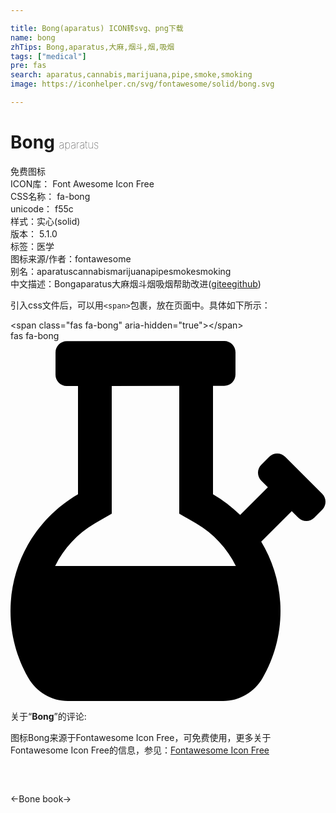 ```yaml
---

title: Bong(aparatus) ICON转svg、png下载
name: bong
zhTips: Bong,aparatus,大麻,烟斗,烟,吸烟
tags: ["medical"]
pre: fas
search: aparatus,cannabis,marijuana,pipe,smoke,smoking
image: https://iconhelper.cn/svg/fontawesome/solid/bong.svg

---
```


# Bong  <small style="font-size: 60%;font-weight: 100">aparatus</small>


<div class="detail-page">
<p>
<span><span class="badge-success badge">免费图标</span> </span>
<br/>
<span>
ICON库：
<span class="badge-secondary badge">Font Awesome Icon Free</span> 
</span>
<br/>
<span>
CSS名称：
<span class="badge-secondary badge">fa-bong</span> 
</span>
<br/>
<span>
unicode：
<span class="badge-secondary badge">f55c</span> 
<copy-btn content='f55c' btn-title=""></copy-btn>
<copy-btn :content='String.fromCodePoint(parseInt("f55c", 16))' btn-title="复制U"></copy-btn>
</span><br/><span>样式：<span class="badge-light badge">实心(solid)</span></span>
<br/>
<span>
版本：
<span class="badge-secondary badge">5.1.0</span> 
</span><br/><span>标签：<span class="badge-light badge"><router-link to="/tags/medical.html">医学</router-link></span></span>
<br/>
<span>图标来源/作者：<span class="badge-light badge">fontawesome</span></span> 
<br/>
<span>别名：<span class="badge-light badge">aparatus</span><span class="badge-light badge">cannabis</span><span class="badge-light badge">marijuana</span><span class="badge-light badge">pipe</span><span class="badge-light badge">smoke</span><span class="badge-light badge">smoking</span></span><br/><span class="zh-detail">中文描述：<span class="badge-primary badge">Bong</span><span class="badge-primary badge">aparatus</span><span class="badge-primary badge">大麻</span><span class="badge-primary badge">烟斗</span><span class="badge-primary badge">烟</span><span class="badge-primary badge">吸烟</span><span class="help-link"><span>帮助改进</span>(<a href="https://gitee.com/liuwave/icon-helper/edit/master/json/fontawesome/solid/bong.json" target="_blank" rel="noopener noreferrer">gitee</a><a href="https://github.com/liuwave/icon-helper/edit/master/json/fontawesome/solid/bong.json" target="_blank" rel="noopener noreferrer">github</a></span>)</span><br/>
</p>
</div>
<div class="alert alert-dark">
  <i class="fas fa-bong fa-xs"></i>
  <i class="fas fa-bong fa-sm"></i>
  <i class="fas fa-bong fa-lg"></i>
  <i class="fas fa-bong fa-2x"></i>
  <i class="fas fa-bong fa-3x"></i>
  <i class="fas fa-bong fa-5x"></i>
  <i class="fas fa-bong fa-7x"></i>
</div>
<div>
  <p>引入css文件后，可以用<code>&lt;span&gt;</code>包裹，放在页面中。具体如下所示：    
  </p>
  <div class="alert alert-primary" style="font-size: 14px">
    &lt;span class="fas fa-bong" aria-hidden="true"&gt;&lt;/span&gt;
    <copy-btn content='<span class="fas fa-bong" aria-hidden="true"></span>'></copy-btn>
  </div>
  <div class="alert alert-secondary">
    <i class="fas fa-bong"
    style="font-size: 24px"
    aria-hidden="true"></i> fas fa-bong
    <copy-btn content="fas fa-bong" btn-title="复制图标名称"></copy-btn>
  </div>
</div>
<div id="svg" class="svg-wrap">
<svg xmlns="http://www.w3.org/2000/svg" viewBox="0 0 448 512"><path d="M302.5 512c23.18 0 44.43-12.58 56-32.66C374.69 451.26 384 418.75 384 384c0-36.12-10.08-69.81-27.44-98.62L400 241.94l9.38 9.38c6.25 6.25 16.38 6.25 22.63 0l11.3-11.32c6.25-6.25 6.25-16.38 0-22.63l-52.69-52.69c-6.25-6.25-16.38-6.25-22.63 0l-11.31 11.31c-6.25 6.25-6.25 16.38 0 22.63l9.38 9.38-39.41 39.41c-11.56-11.37-24.53-21.33-38.65-29.51V63.74l15.97-.02c8.82-.01 15.97-7.16 15.98-15.98l.04-31.72C320 7.17 312.82-.01 303.97 0L80.03.26c-8.82.01-15.97 7.16-15.98 15.98l-.04 31.73c-.01 8.85 7.17 16.02 16.02 16.01L96 63.96v153.93C38.67 251.1 0 312.97 0 384c0 34.75 9.31 67.27 25.5 95.34C37.08 499.42 58.33 512 81.5 512h221zM120.06 259.43L144 245.56V63.91l96-.11v181.76l23.94 13.87c24.81 14.37 44.12 35.73 56.56 60.57h-257c12.45-24.84 31.75-46.2 56.56-60.57z"/></svg>
</div>
<detail full-name='fa-bong'></detail>
<div class="icon-detail__container">
<p>关于“<b>Bong</b>”的评论:</p>
</div>
<Vssue title="关于“Bong”的评论" />    
<div><p>图标Bong来源于Fontawesome Icon Free，可免费使用，更多关于  Fontawesome Icon Free的信息，参见：<a target="_blank" href="https://iconhelper.cn/fontawesome.html">Fontawesome Icon Free</a>
</p></div>

<div style="padding:2rem 0 " class="page-nav"><p class="inner"><span class="prev">←<router-link to="/icon/solid/bone.html">Bone</router-link></span> <span class="next"><router-link to="/icon/solid/book.html">book</router-link>→</span></p></div>
